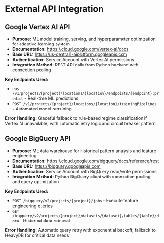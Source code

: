 # External API Integration

## **Google Vertex AI API**
- **Purpose:** ML model training, serving, and hyperparameter optimization for adaptive learning system
- **Documentation:** https://cloud.google.com/vertex-ai/docs
- **Base URL:** https://us-central1-aiplatform.googleapis.com
- **Authentication:** Service Account with Vertex AI permissions
- **Integration Method:** REST API calls from Python backend with connection pooling

**Key Endpoints Used:**
- `POST /v1/projects/{project}/locations/{location}/endpoints/{endpoint}:predict` - Real-time ML predictions
- `POST /v1/projects/{project}/locations/{location}/trainingPipelines` - Automated model retraining

**Error Handling:** Graceful fallback to rule-based regime classification if Vertex AI unavailable, with automatic retry logic and circuit breaker pattern

## **Google BigQuery API**
- **Purpose:** ML data warehouse for historical pattern analysis and feature engineering
- **Documentation:** https://cloud.google.com/bigquery/docs/reference/rest
- **Base URL:** https://bigquery.googleapis.com
- **Authentication:** Service Account with BigQuery read/write permissions  
- **Integration Method:** Python BigQuery client with connection pooling and query optimization

**Key Endpoints Used:**
- `POST /bigquery/v2/projects/{project}/jobs` - Execute feature engineering queries
- `GET /bigquery/v2/projects/{project}/datasets/{dataset}/tables/{table}/data` - Historical data retrieval

**Error Handling:** Automatic query retry with exponential backoff, fallback to HeavyDB for critical data needs

